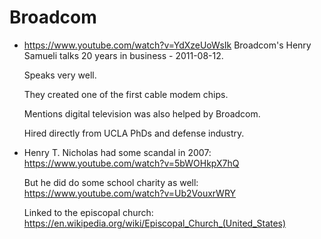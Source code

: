 # Broadcom

-   <https://www.youtube.com/watch?v=YdXzeUoWsIk> Broadcom's Henry Samueli talks 20 years in business - 2011-08-12.

    Speaks very well.

    They created one of the first cable modem chips.

    Mentions digital television was also helped by Broadcom.

    Hired directly from UCLA PhDs and defense industry.

-   Henry T. Nicholas had some scandal in 2007: <https://www.youtube.com/watch?v=5bWOHkpX7hQ>

    But he did do some school charity as well: <https://www.youtube.com/watch?v=Ub2VouxrWRY>

    Linked to the episcopal church: <https://en.wikipedia.org/wiki/Episcopal_Church_(United_States)>
